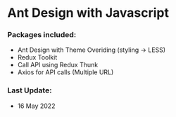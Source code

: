 # Ant Design with Javascript
### Packages included:
- Ant Design with Theme Overiding (styling -> LESS)
- Redux Toolkit
- Call API using Redux Thunk
- Axios for API calls (Multiple URL)

### Last Update:
- 16 May 2022
